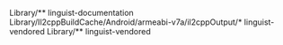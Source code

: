 Library/** linguist-documentation
Library/Il2cppBuildCache/Android/armeabi-v7a/il2cppOutput/* linguist-vendored
Library/** linguist-vendored